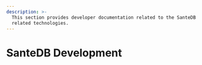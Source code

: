 ```yaml
---
description: >-
  This section provides developer documentation related to the SanteDB CDR and
  related technologies.
---
```


# SanteDB Development

